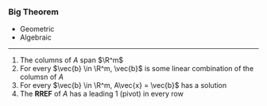 ### Big Theorem

- Geometric 
- Algebraic

---
1. The columns of $A$ span $\R^m$
2. For every $\vec{b} \in \R^m, \vec{b}$ is some linear combination of the columsn of $A$
3. For every $\vec{b} \in \R^m, A\vec{x} = \vec{b}$ has a solution
4. The **RREF** of $A$ has a leading 1 (pivot) in every row
